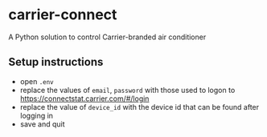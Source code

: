 # carrier-connect

A Python solution to control Carrier-branded air conditioner

## Setup instructions
* open `.env`
* replace the values of `email`, `password` with those used to logon to https://connectstat.carrier.com/#/login
* replace the value of `device_id` with the device id that can be found after logging in
* save and quit

